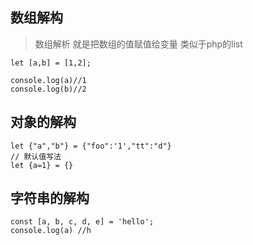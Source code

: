 ## 数组解构

> 数组解析 就是把数组的值赋值给变量 类似于php的list

    let [a,b] = [1,2];
    
    console.log(a)//1
    console.log(b)//2
    
    
## 对象的解构

    let {"a","b"} = {"foo":'1',"tt":"d"}
    // 默认值写法
    let {a=1} = {}
    
## 字符串的解构

    const [a, b, c, d, e] = 'hello';
    console.log(a) //h

